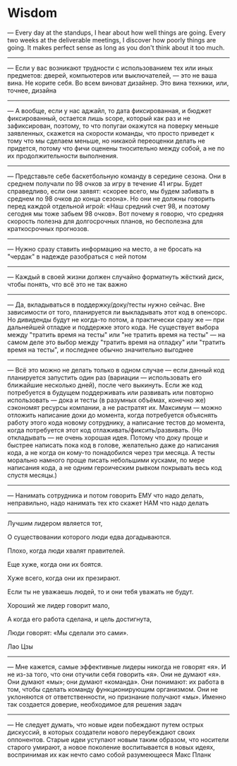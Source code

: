 # Wisdom
— Every day at the standups, I hear about how well things are going. Every two weeks at the deliverable meetings, I discover how poorly things are going. It makes perfect sense as long as you don't think about it too much.

---

— Если у вас возникают трудности с использованием тех или иных предметов: дверей, компьютеров    или выключателей, — это не ваша вина. Не корите себя. Во всем виноват дизайнер. Это вина      техники, или, точнее, дизайна

---

— А вообще, если у нас аджайл, то дата фиксированная, и бюджет фиксированный, остается лишь      scope, который как раз и не зафиксирован, поэтому, то что попугаи окажутся на поверку меньше      заявленных, скажется на скорости команды, что просто приведет к тому что мы сделаем меньше, но      никакой переоценки делать не придется, потому что фичи оценены тносительно между собой, а не      по их продолжительности выполнения.

---

— Представьте себе баскетбольную команду в середине сезона. Они в среднем получали по 98 очков
      за игру в течение 41 игры. Будет справедливо, если они заявят: «скорее всего, мы будем
      забивать в среднем по 98 очков до конца сезона». Но они не должны говорить перед каждой
      отдельной игрой: «Наш средний счет 98, и поэтому сегодня мы тоже забьем 98 очков». Вот почему
      я говорю, что средняя скорость полезна для долгосрочных планов, но бесполезна для
      краткосрочных прогнозов.
	  
---	  

— Нужно сразу ставить информацию на место, а не бросать на "чердак" в надежде разобраться с      ней потом

---

— Каждый в своей жизни должен случайно форматнуть жёсткий диск, чтобы понять, что всё это не      так важно
	  
---
  
— Да, вкладываться в поддержку/доку/тесты нужно сейчас. Вне зависимости от того, планируется      ли выкладывать этот код в опенсорс. Но дивиденды будут не когда-то потом, а практически сразу      же — при дальнейшей отладке и поддержке этого кода. Не существует выбора между "тратить время      на тесты" или "не тратить время на тесты" —       на самом деле это выбор между "тратить время на отладку" или "тратить время на тесты",      и последнее обычно значительно выгоднее

---

— Всё это можно не делать только в одном случае — если данный код планируется запустить один
      раз (вариации — использовать его ближайшие несколько дней), после чего выкинуть. Если же код
      потребуется в будущем поддерживать или развивать или повторно использовать — дока и тесты (в
      разумных объёмах, конечно же) сэкономят ресурсы компании, а не растратят их. Максимум — можно
      отложить написание доки до момента, когда потребуется объяснять работу этого кода новому
      сотруднику, а написание тестов до момента, когда потребуется этот код
      отлаживать/фиксить/развивать. (Но откладывать — не очень хорошая идея. Потому что доку проще и
      быстрее написать пока код в голове, желательно даже до написания кода, а не когда он кому-то
      понадобился через три месяца. А тесты морально намного проще писать небольшими кусками, по
      мере написания кода, а не одним героическим рывком покрывать весь код спустя месяцы.)

---

— Нанимать сотрудника и потом говорить ЕМУ что надо делать, неправильно, надо нанимать тех кто      скажет НАМ что надо делать
	  	  
---

<p>Лучшим лидером является тот,</p>
<p>О существовании которого люди едва догадываются.</p>
<p>Плохо, когда люди хвалят правителей.</p>
<p>Еще хуже, когда они их боятся.</p>
<p>Хуже всего, когда они их презирают.</p>
<p>Если ты не уважаешь людей, то и они тебя уважать не будут.</p>
<p>Хороший же лидер говорит мало,</p>
<p>А когда его работа сделана, и цель достигнута,</p>
<p>Люди говорят: «Мы сделали это сами».</p>
<p>Лао Цзы</p>

---

— Мне кажется, самые эффективные лидеры никогда не говорят «я». И не из-за того, что они      отучили себя говорить «я». Они не думают «я». Они думают «мы»; они думают «команда». Они      понимают: их работа в том, чтобы сделать команду функционирующим организмом. Они не уклоняются      от ответственности, но признание получают «мы». Именно так создается доверие, необходимое для      решения задач

---

— Не следует думать, что новые идеи побеждают путем острых дискуссий, в которых создатели      нового переубеждают своих оппонентов. Старые идеи уступают новым таким образом, что носители      старого умирают, а новое поколение воспитывается в новых идеях, воспринимая их как нечто само      собой разумеющееся
	  Макс Планк
	  
